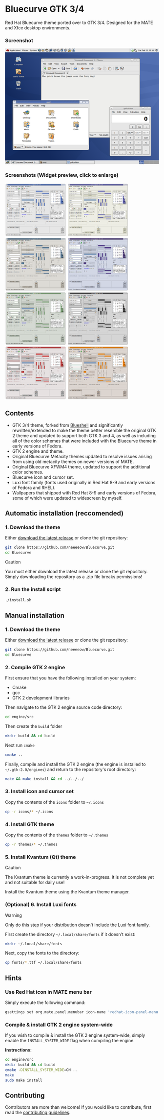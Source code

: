 # Bluecurve GTK 3/4
Red Hat Bluecurve theme ported over to GTK 3/4. Designed for the MATE and Xfce desktop environments.

### Screenshot
![Desktop screenshot](screenshots/desktop.png)
### Screenshots (Widget preview, click to enlarge)
[<img alt="Default color scheme" src="screenshots/Bluecurve_awf.png?raw=true" width="200" />](screenshots/Bluecurve_awf.png?raw=true)
[<img alt="BerriesAndCream color scheme" src="screenshots/BerriesAndCream_awf.png?raw=true" width="200" />](screenshots/BerriesAndCream_awf.png?raw=true)
[<img alt="GNOME 2 color scheme" src="screenshots/Gnome_awf.png?raw=true" width="200" />](screenshots/Gnome_awf.png?raw=true)
[<img alt="Grape color scheme" src="screenshots/Grape_awf.png?raw=true" width="200" />](screenshots/Grape_awf.png?raw=true)\
[<img alt="Lime color scheme" src="screenshots/Lime_awf.png?raw=true" width="200" />](screenshots/Lime_awf.png?raw=true)
[<img alt="Slate color scheme" src="screenshots/Slate_awf.png?raw=true" width="200" />](screenshots/Slate_awf.png?raw=true)
[<img alt="Strawberry color scheme" src="screenshots/Strawberry_awf.png?raw=true" width="200" />](screenshots/Strawberry_awf.png?raw=true)
[<img alt="Tangerine color scheme" src="screenshots/Tangerine_awf.png?raw=true" width="200" />](screenshots/Tangerine_awf.png?raw=true)

## Contents
- GTK 3/4 theme, forked from [Blueshell](https://github.com/Rakksor/Blueshell) and significantly rewritten/extended to make the theme better resemble the original GTK 2 theme and updated to support both GTK 3 and 4, as well as including all of the color schemes that were included with the Bluecurve theme in early versions of Fedora.
- GTK 2 engine and theme.
- Original Bluecurve Metacity themes updated to resolve issues arising from using old metacity themes on newer versions of MATE.
- Original Bluecurve XFWM4 theme, updated to support the additional color schemes.
- Bluecurve icon and cursor set.
- Luxi font family (fonts used originally in Red Hat 8-9 and early versions of Fedora and RHEL).
- Wallpapers that shipped with Red Hat 8-9 and early versions of Fedora, some of which were updated to widescreen by myself.

## Automatic installation (reccomended)

### 1. Download the theme
Either [download the latest release](https://github.com/neeeeow/Bluecurve/releases) or clone the git repository:
```bash
git clone https://github.com/neeeeow/Bluecurve.git
cd Bluecurve
```
> [!CAUTION]
> You must either download the latest release or clone the git repository. Simply downloading the repository as a .zip file breaks permissions!

### 2. Run the install script
```bash
./install.sh
```
## Manual installation
### 1. Download the theme
Either [download the latest release](https://github.com/neeeeow/Bluecurve/releases) or clone the git repository:
```bash
git clone https://github.com/neeeeow/Bluecurve.git
cd Bluecurve
```
### 2. Compile GTK 2 engine
First ensure that you have the following installed on your system:
- Cmake
- gcc
- GTK 2 development libraries

Then navigate to the GTK 2 engine source code directory:
```bash
cd engine/src
```
Then create the `build` folder
```bash
mkdir build && cd build
```
Next run `cmake`
```bash
cmake ..
```
Finally, compile and install the GTK 2 engine (the engine is installed to `~/.gtk-2.0/engines`) and return to the repository's root directory:
```bash
make && make install && cd ../../../
```

### 3. Install icon and cursor set
Copy the contents of the `icons` folder to `~/.icons`
```bash
cp -r icons/* ~/.icons
```
### 4. Install GTK theme
Copy the contents of the `themes` folder to `~/.themes`
```bash
cp -r themes/* ~/.themes
```

### 5. Install Kvantum (Qt) theme
> [!CAUTION]
> The Kvantum theme is currently a work-in-progress. It is not complete yet and not suitable for daily use!

Install the Kvantum theme using the Kvantum theme manager. 

### (Optional) 6. Install Luxi fonts
> [!WARNING]
> Only do this step if your distribution doesn't include the Luxi font family.

First create the directory `~/.local/share/fonts` if it doesn't exist:
```bash
mkdir ~/.local/share/fonts
```
Next, copy the fonts to the directory:
```bash
cp fonts/*.ttf ~/.local/share/fonts
```

## Hints
### Use Red Hat icon in MATE menu bar
Simply execute the following command:
```bash
gsettings set org.mate.panel.menubar icon-name 'redhat-icon-panel-menu'
```

### Compile & install GTK 2 engine system-wide
If you wish to compile & install the GTK 2 engine system-wide, simply enable the `INSTALL_SYSTEM_WIDE` flag when compiling the engine.

**Instructions:**
```bash
cd engine/src
mkdir build && cd build
cmake -DINSTALL_SYSTEM_WIDE=ON ..
make
sudo make install
```

## Contributing
Contributors are more than welcome! If you would like to contribute, first read the [contributing guidelines](https://github.com/neeeeow/Bluecurve/blob/master/CONTRIBUTING.md).
